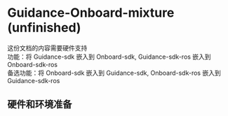 # Guidance-Onboard-mixture (unfinished)
这份文档的内容需要硬件支持  
功能：将 Guidance-sdk 嵌入到 Onboard-sdk, Guidance-sdk-ros 嵌入到 Onboard-sdk-ros  
备选功能：将 Onboard-sdk 嵌入到 Guidance-sdk, Onboard-sdk-ros 嵌入到 Guidance-sdk-ros  
## 硬件和环境准备
